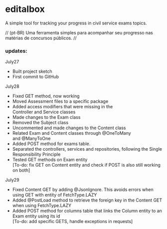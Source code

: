 # editalbox
A simple tool for tracking your progress in civil service exams topics.  
  
// (pt-BR) Uma ferramenta simples para acompanhar seu progresso nas matérias de concursos públicos. //

### updates:
July27  
- Built project sketch  
- First commit to GitHub  

July28  
- Fixed GET method, now working  
- Moved Assessment files to a specific package  
- Added access modifiers that were missing in the  
  Controller and Service classes  
- Made changes to the Exam class  
- Removed the Subject class  
- Uncommented and made changes to the Content class  
- Related Exam and Content classes through @OneToMany  
  and @ManyToOne  
- Added POST method for exams table.  
- Separated the controllers, services and repositories,
  following the Single Responsibility Principle  
- Tested GET methods on Exam entity  
  [To-do: fix GET on Content entity and
  check if POST is also still working on both]  

July29  
- Fixed Content GET by adding @JsonIgnore. This avoids
  errors when using GET with entity of FetchType.LAZY  
- Added @PostLoad method to retrieve the foreign key
  in the Content GET when using FetchType.LAZY  
- Added POST method for columns table that links the
  Column entity to an Exam entity using its id  
  [To-do: add specific GETS, handle exceptions in requests]  
